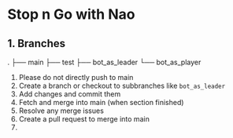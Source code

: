 # Stop n Go with Nao

## 1. Branches

.
├── main
├── test
├── bot_as_leader
└── bot_as_player

1. Please do not directly push to main
2. Create a branch or checkout to subbranches like `bot_as_leader`
3. Add changes and commit them
4. Fetch and merge into main (when section finished)
5. Resolve any merge issues
6. Create a pull request to merge into main
8.
